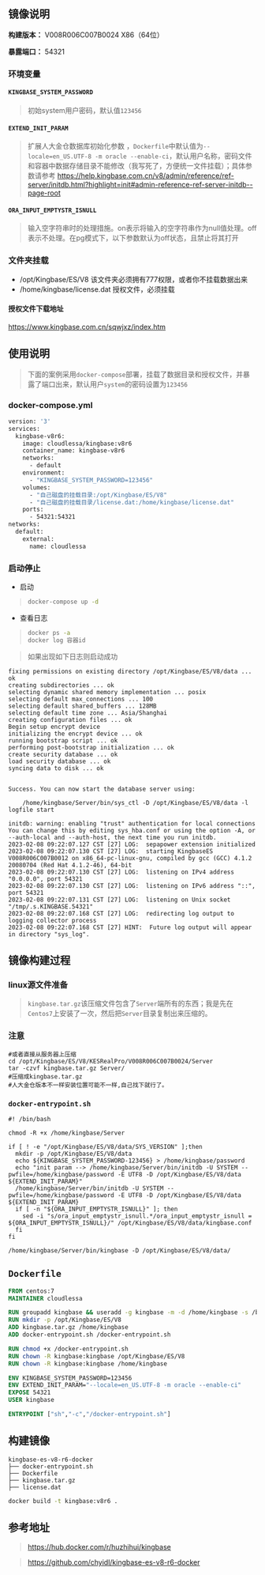 ## 镜像说明

**构建版本：** V008R006C007B0024 X86（64位）

**暴露端口：** 54321

### 环境变量

#### `KINGBASE_SYSTEM_PASSWORD`

> 初始system用户密码，默认值`123456`

#### `EXTEND_INIT_PARAM`

> 扩展人大金仓数据库初始化参数 ，`Dockerfile`中默认值为`--locale=en_US.UTF-8 -m oracle --enable-ci`，默认用户名称，密码文件和容器中数据存储目录不能修改（我写死了，方便统一文件挂载）；具体参数请参考 https://help.kingbase.com.cn/v8/admin/reference/ref-server/initdb.html?highlight=init#admin-reference-ref-server-initdb--page-root

#### `ORA_INPUT_EMPTYSTR_ISNULL`

> 输入空字符串时的处理措施。on表示将输入的空字符串作为null值处理。off表示不处理。在pg模式下，以下参数默认为off状态，且禁止将其打开

### 文件夹挂载

- /opt/Kingbase/ES/V8 该文件夹必须拥有777权限，或者你不挂载数据出来
- /home/kingbase/license.dat 授权文件，必须挂载

#### 授权文件下载地址

https://www.kingbase.com.cn/sqwjxz/index.htm

## 使用说明

> 下面的案例采用`docker-compose`部署，挂载了数据目录和授权文件，并暴露了端口出来，默认用户`system`的密码设置为`123456`

### docker-compose.yml

```dockerfile
version: '3'
services:
  kingbase-v8r6:
    image: cloudlessa/kingbase:v8r6
    container_name: kingbase-v8r6
    networks:
      - default
    environment:
      - "KINGBASE_SYSTEM_PASSWORD=123456"
    volumes:
      - "自己磁盘的挂载目录:/opt/Kingbase/ES/V8"
      - "自己磁盘的挂载目录/license.dat:/home/kingbase/license.dat"
    ports:
      - 54321:54321
networks:
  default:
    external:
      name: cloudlessa
```

### 启动停止

- 启动

> ```sh
> docker-compose up -d
> ```

- 查看日志

>  ```sh
>  docker ps -a
>  docker log 容器id
>  ```

> 如果出现如下日志则启动成功

```
fixing permissions on existing directory /opt/Kingbase/ES/V8/data ... ok
creating subdirectories ... ok
selecting dynamic shared memory implementation ... posix
selecting default max_connections ... 100
selecting default shared_buffers ... 128MB
selecting default time zone ... Asia/Shanghai
creating configuration files ... ok
Begin setup encrypt device
initializing the encrypt device ... ok
running bootstrap script ... ok
performing post-bootstrap initialization ... ok
create security database ... ok
load security database ... ok
syncing data to disk ... ok


Success. You can now start the database server using:

    /home/kingbase/Server/bin/sys_ctl -D /opt/Kingbase/ES/V8/data -l logfile start

initdb: warning: enabling "trust" authentication for local connections
You can change this by editing sys_hba.conf or using the option -A, or
--auth-local and --auth-host, the next time you run initdb.
2023-02-08 09:22:07.127 CST [27] LOG:  sepapower extension initialized
2023-02-08 09:22:07.130 CST [27] LOG:  starting KingbaseES V008R006C007B0012 on x86_64-pc-linux-gnu, compiled by gcc (GCC) 4.1.2 20080704 (Red Hat 4.1.2-46), 64-bit
2023-02-08 09:22:07.130 CST [27] LOG:  listening on IPv4 address "0.0.0.0", port 54321
2023-02-08 09:22:07.130 CST [27] LOG:  listening on IPv6 address "::", port 54321
2023-02-08 09:22:07.131 CST [27] LOG:  listening on Unix socket "/tmp/.s.KINGBASE.54321"
2023-02-08 09:22:07.168 CST [27] LOG:  redirecting log output to logging collector process
2023-02-08 09:22:07.168 CST [27] HINT:  Future log output will appear in directory "sys_log".
```

## 镜像构建过程

### linux源文件准备

> `kingbase.tar.gz`该压缩文件包含了`Server`端所有的东西；我是先在`Centos7`上安装了一次，然后把`Server`目录复制出来压缩的。

### 注意 
```
#或者直接从服务器上压缩
cd /opt/Kingbase/ES/V8/KESRealPro/V008R006C007B0024/Server
tar -czvf kingbase.tar.gz Server/
#压缩成kingbase.tar.gz
#人大金仓版本不一样安装位置可能不一样,自己找下就行了。
```

### `docker-entrypoint.sh`

```
#! /bin/bash

chmod -R +x /home/kingbase/Server

if [ ! -e "/opt/Kingbase/ES/V8/data/SYS_VERSION" ];then
  mkdir -p /opt/Kingbase/ES/V8/data
  echo ${KINGBASE_SYSTEM_PASSWORD-123456} > /home/kingbase/password
  echo "init param --> /home/kingbase/Server/bin/initdb -U SYSTEM --pwfile=/home/kingbase/password -E UTF8 -D /opt/Kingbase/ES/V8/data ${EXTEND_INIT_PARAM}"
  /home/kingbase/Server/bin/initdb -U SYSTEM --pwfile=/home/kingbase/password -E UTF8 -D /opt/Kingbase/ES/V8/data ${EXTEND_INIT_PARAM}
  if [ -n "${ORA_INPUT_EMPTYSTR_ISNULL}" ]; then
    sed -i "s/ora_input_emptystr_isnull.*/ora_input_emptystr_isnull = ${ORA_INPUT_EMPTYSTR_ISNULL}/" /opt/Kingbase/ES/V8/data/kingbase.conf
  fi
fi

/home/kingbase/Server/bin/kingbase -D /opt/Kingbase/ES/V8/data/
```

## `Dockerfile`

```dockerfile
FROM centos:7
MAINTAINER cloudlessa

RUN groupadd kingbase && useradd -g kingbase -m -d /home/kingbase -s /bin/bash kingbase
RUN mkdir -p /opt/Kingbase/ES/V8
ADD kingbase.tar.gz /home/kingbase
ADD docker-entrypoint.sh /docker-entrypoint.sh

RUN chmod +x /docker-entrypoint.sh
RUN chown -R kingbase:kingbase /opt/Kingbase/ES/V8
RUN chown -R kingbase:kingbase /home/kingbase

ENV KINGBASE_SYSTEM_PASSWORD=123456
ENV EXTEND_INIT_PARAM="--locale=en_US.UTF-8 -m oracle --enable-ci"
EXPOSE 54321
USER kingbase

ENTRYPOINT ["sh","-c","/docker-entrypoint.sh"]
```

## 构建镜像

```
kingbase-es-v8-r6-docker
├── docker-entrypoint.sh
├── Dockerfile
├── kingbase.tar.gz
├── license.dat
```

```sh
docker build -t kingbase:v8r6 .
```


## 参考地址
> https://hub.docker.com/r/huzhihui/kingbase

> https://github.com/chyidl/kingbase-es-v8-r6-docker